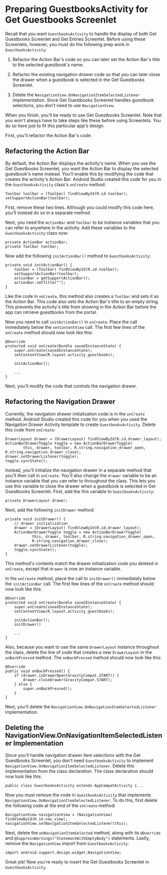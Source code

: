 # Preparing GuestbooksActivity for Get Guestbooks Screenlet

Recall that you want `GuestbooksActivity` to handle the display of both Get 
Guestbooks Screenlet and Get Entries Screenlet. Before using these Screenlets, 
however, you must do the following prep work in `GuestbooksActivity`:

1. Refactor the Action Bar's code so you can later set the Action Bar's title to 
   the selected guestbook's name. 

2. Refactor the existing navigation drawer code so that you can later close the 
   drawer when a guestbook is selected in the Get Guestbooks Screenlet. 

3. Delete the `NavigationView.OnNavigationItemSelectedListener` implementation. 
   Since Get Guestbooks Screenlet handles guestbook selections, you don't need 
   to use `NavigationView`. 

When you finish, you'll be ready to use Get Guestbooks Screenlet. Note that you 
won't always have to take steps like these before using Screenlets. You do so 
here just to fit this particular app's design. 

First, you'll refactor the Action Bar's code.

## Refactoring the Action Bar

By default, the Action Bar displays the activity's name. When you use the Get 
Guestbooks Screenlet, you want the Action Bar to display the selected 
guestbook's name instead. You'll enable this by modifying the code that creates 
the activity's Action Bar. Android Studio created this code for you in the 
`GuestbooksActivity` class's `onCreate` method: 

    Toolbar toolbar = (Toolbar) findViewById(R.id.toolbar);
    setSupportActionBar(toolbar);

First, remove these two lines. Although you could modify this code here, you'll 
instead do so in a separate method. 

Next, you need the `ActionBar` and `Toolbar` to be instance variables that you 
can refer to anywhere in the activity. Add these variables to the 
`GuestbooksActivity` class now: 

    private ActionBar actionBar;
    private Toolbar toolbar;

Now add the following `initActionBar()` method to `GuestbooksActivity`: 

    private void initActionBar() {
        toolbar = (Toolbar) findViewById(R.id.toolbar);
        setSupportActionBar(toolbar);
        actionBar = getSupportActionBar();
        actionBar.setTitle("");
    }

Like the code in `onCreate`, this method also creates a `Toolbar` and sets it as 
the Action Bar. This code also sets the Action Bar's title to an empty string. 
This prevents the activity's title from showing in the Action Bar before the app
can retrieve guestbooks from the portal. 

Now you need to call `initActionBar()` in `onCreate`. Place the call immediately
below the `setContentView` call. The first few lines of the `onCreate` method
should now look like this: 

    @Override
    protected void onCreate(Bundle savedInstanceState) {
        super.onCreate(savedInstanceState);
        setContentView(R.layout.activity_guestbooks);
        
        initActionBar();

        ...
    }

Next, you'll modify the code that controls the navigation drawer. 

## Refactoring the Navigation Drawer

Currently, the navigation drawer initialization code is in the `onCreate` 
method. Android Studio created this code for you when you used the Navigation 
Drawer Activity template to create `GuestbooksActivity`. Delete this code from 
`onCreate`:

    DrawerLayout drawer = (DrawerLayout) findViewById(R.id.drawer_layout);
    ActionBarDrawerToggle toggle = new ActionBarDrawerToggle(
            this, drawer, toolbar, R.string.navigation_drawer_open, R.string.navigation_drawer_close);
    drawer.setDrawerListener(toggle);
    toggle.syncState();

Instead, you'll initialize the navigation drawer in a separate method that 
you'll then call in `onCreate`. You'll also change the `drawer` variable to be 
an instance variable that you can refer to throughout the class. This lets you 
use this variable to close the drawer when a guestbook is selected in Get 
Guestbooks Screenlet. First, add the this variable to `GuestbooksActivity`: 

    private DrawerLayout drawer;

Next, add the following `initDrawer` method:

    private void initDrawer() {
        // drawer initialization
        drawer = (DrawerLayout) findViewById(R.id.drawer_layout);
        ActionBarDrawerToggle toggle = new ActionBarDrawerToggle(
                this, drawer, toolbar, R.string.navigation_drawer_open, 
                R.string.navigation_drawer_close);
        drawer.setDrawerListener(toggle);
        toggle.syncState();
    }

This method's contents match the drawer initialization code you deleted in 
`onCreate`, except that `drawer` is now an instance variable. 

In the `onCreate` method, place the call to `initDrawer()` immediately below the 
`initActionBar` call. The first few lines of the `onCreate` method should now 
look like this: 

    @Override
    protected void onCreate(Bundle savedInstanceState) {
        super.onCreate(savedInstanceState);
        setContentView(R.layout.activity_guestbooks);
        
        initActionBar();
        initDrawer()

        ...
    }

Also, because you want to use the same `DrawerLayout` instance throughout the 
class, delete the line of code that creates a new `DrawerLayout` in the 
`onBackPressed` method. The `onBackPressed` method should now look like this: 

    @Override
    public void onBackPressed() {
        if (drawer.isDrawerOpen(GravityCompat.START)) {
            drawer.closeDrawer(GravityCompat.START);
        } else {
            super.onBackPressed();
        }
    }

Next, you'll delete the `NavigationView.OnNavigationItemSelectedListener` 
implementation. 

## Deleting the NavigationView.OnNavigationItemSelectedListener Implementation

Since you'll handle navigation drawer item selections with the Get Guestbooks 
Screenlet, you don't need `GuestbooksActivity` to implement 
`NavigationView.OnNavigationItemSelectedListener`. Delete this implementation 
from the class declaration. The class declaration should now look like this: 

    public class GuestbooksActivity extends AppCompatActivity {...

Now you must remove the code in `GuestbooksActivity` that implements 
`NavigationView.OnNavigationItemSelectedListener`. To do this, first delete the 
following code at the end of the `onCreate` method:

    NavigationView navigationView = (NavigationView) findViewById(R.id.nav_view);
    navigationView.setNavigationItemSelectedListener(this);

Next, delete the `onNavigationItemSelected` method, along with its `@Override` 
and `@SuppressWarnings("StatementWithEmptyBody")` statements. Lastly, remove the 
`NavigationView` import from `GuestbooksActivity`:

    import android.support.design.widget.NavigationView;

Great job! Now you're ready to insert the Get Guestbooks Screenlet in 
`GuestbooksActivity`. 
